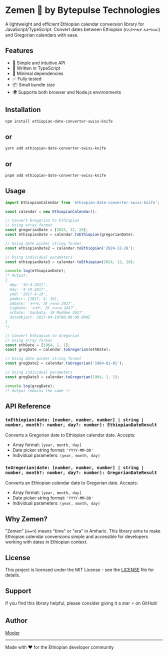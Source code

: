 # Zemen 📅 by Bytepulse Technologies

A lightweight and efficient Ethiopian calendar conversion library for JavaScript/TypeScript. Convert dates between Ethiopian (የኢትዮጵያ አቆጣጠር) and Gregorian calendars with ease.

## Features

- 🚀 Simple and intuitive API
- 💪 Written in TypeScript
- 🎯 Minimal dependencies
- ✅ Fully tested
- 📦 Small bundle size
- 🌍 Supports both browser and Node.js environments

## Installation

```bash
npm install ethiopian-date-converter-swiss-knife
```

## or

```bash
yarn add ethiopian-date-converter-swiss-knife
```

## or

```bash
pnpm add ethiopian-date-converter-swiss-knife
```

## Usage

```typescript
import EthiopianCalendar from 'ethiopian-date-converter-swiss-knife';

const calendar = new EthiopianCalendar();

// Convert Gregorian to Ethiopian
// Using array format
const gregorianDate = [2024, 12, 28];
const ethiopianDate = calendar.toEthiopian(gregorianDate);

// Using date picker string format
const ethiopianDate2 = calendar.toEthiopian('2024-12-28');

// Using individual parameters
const ethiopianDate3 = calendar.toEthiopian(2024, 12, 28);

console.log(ethiopianDate);
/* Output:
{
  dmy: '19-4-2017',
  mdy: '4-19-2017',
  ymd: '2017-4-19',
  ymdArr: [2017, 4, 19],
  amDate: 'ቅዳሜ, 19 ታህሳስ 2017',
  tigDate: 'ቀዳም, 19 ታሕሳስ 2017',
  orDate: 'Sanbata, 19 Muddee 2017',
  dateObject: 2017-04-19T00:00:00.000Z
}
*/

// Convert Ethiopian to Gregorian
// Using array format
const ethDate = [1964, 1, 1];
const gregDate = calendar.toGregorian(ethDate);

// Using date picker string format
const gregDate2 = calendar.toGregorian('1964-01-01');

// Using individual parameters
const gregDate3 = calendar.toGregorian(1964, 1, 1);

console.log(gregDate);
/* Output remains the same */
```

## API Reference

### `toEthiopian(date: [number, number, number] | string | number, month?: number, day?: number): EthiopianDateResult`
Converts a Gregorian date to Ethiopian calendar date. Accepts:
- Array format: `[year, month, day]`
- Date picker string format: `'YYYY-MM-DD'`
- Individual parameters: `(year, month, day)`

### `toGregorian(date: [number, number, number] | string | number, month?: number, day?: number): GregorianDateResult`
Converts an Ethiopian calendar date to Gregorian date. Accepts:
- Array format: `[year, month, day]`
- Date picker string format: `'YYYY-MM-DD'`
- Individual parameters: `(year, month, day)`

## Why Zemen?

"Zemen" (ዘመን) means "time" or "era" in Amharic. This library aims to make Ethiopian calendar conversions simple and accessible for developers working with dates in Ethiopian context.

## License

This project is licensed under the MIT License - see the [LICENSE](LICENSE) file for details.

## Support

If you find this library helpful, please consider giving it a star ⭐️ on GitHub!

## Author

[Mooler](https://github.com/mooler-z)

---

Made with ❤️ for the Ethiopian developer community

